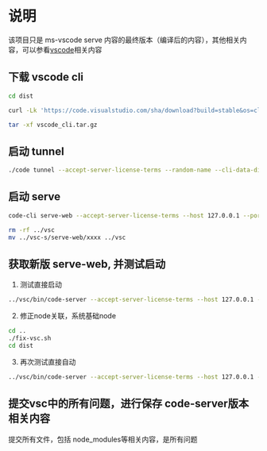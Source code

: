 # 说明

该项目只是 ms-vscode serve 内容的最终版本（编译后的内容），其他相关内容，可以参看[vscode](https://github.com/microsoft/vscode)相关内容
## 下载 vscode cli

```sh
cd dist

curl -Lk 'https://code.visualstudio.com/sha/download?build=stable&os=cli-alpine-x64' --output vscode_cli.tar.gz

tar -xf vscode_cli.tar.gz
```

## 启动 tunnel

```sh
./code tunnel --accept-server-license-terms --random-name --cli-data-dir ./vsc-t
```

## 启动 serve

```sh
code-cli serve-web --accept-server-license-terms --host 127.0.0.1 --port 8000 --cli-data-dir ./vsc-s --server-data-dir ./data1 --without-connection-token

rm -rf ../vsc
mv ../vsc-s/serve-web/xxxx ../vsc
```

## 获取新版 serve-web, 并测试启动

1. 测试直接启动
```sh
../vsc/bin/code-server --accept-server-license-terms --host 127.0.0.1 --port 8000 --server-data-dir ./data2 --without-connection-token
```
2. 修正node关联，系统基础node
```sh
cd ..
./fix-vsc.sh
cd dist
```
3. 再次测试直接自动
```sh
../vsc/bin/code-server --accept-server-license-terms --host 127.0.0.1 --port 8000 --server-data-dir ./data2 --without-connection-token
```


## 提交vsc中的所有问题，进行保存 code-server版本相关内容

提交所有文件，包括 node_modules等相关内容，是所有问题

